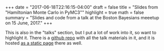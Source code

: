 +++
date = "2017-06-18T22:16:15-04:00"
draft = false
title = "Slides from \"Hamiltonian Monte Carlo in PyMC3\""
highlight = true
math = false
summary = "Slides and code from a talk at the Boston Bayesians meeetup on 15 June, 2017."
+++

This is also in the "talks" section, but I put a lot of work into it, so want to highlight it.  There is a [github repo](https://github.com/ColCarroll/hamiltonian_monte_carlo_talk) with all the talk materials in it, and it is hosted [as a static page](https://colcarroll.github.io/hamiltonian_monte_carlo_talk/bayes_talk.html) there as well.
